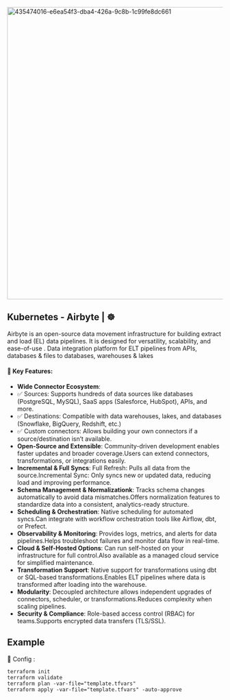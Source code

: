 <img width="1737" height="682" alt="435474016-e6ea54f3-dba4-426a-9c8b-1c99fe8dc661" src="https://github.com/user-attachments/assets/cd1b39ba-d0c8-4dec-b612-a235102a6a60" />


## Kubernetes - Airbyte | ☸️
Airbyte is an open-source data movement infrastructure for building extract and load (EL) data pipelines. It is designed for versatility, scalability, and ease-of-use . Data integration platform for ELT pipelines from APIs, databases & files to databases, warehouses & lakes

#### 🎯 Key Features:
   - **Wide Connector Ecosystem**:
   - ✅ Sources: Supports hundreds of data sources like databases (PostgreSQL, MySQL), SaaS apps (Salesforce, HubSpot), APIs, and more.
   - ✅ Destinations: Compatible with data warehouses, lakes, and databases (Snowflake, BigQuery, Redshift, etc.)
   - ✅ Custom connectors: Allows building your own connectors if a source/destination isn’t available.
   - **Open-Source and Extensible**: Community-driven development enables faster updates and broader coverage.Users can extend connectors, transformations, or integrations easily.
   - **Incremental & Full Syncs**: Full Refresh: Pulls all data from the source.Incremental Sync: Only syncs new or updated data, reducing load and improving performance.
   - **Schema Management & Normalizationk**: Tracks schema changes automatically to avoid data mismatches.Offers normalization features to standardize data into a consistent, analytics-ready structure.
   - **Scheduling & Orchestration**: Native scheduling for automated syncs.Can integrate with workflow orchestration tools like Airflow, dbt, or Prefect.
   - **Observability & Monitoring**: Provides logs, metrics, and alerts for data pipelines.Helps troubleshoot failures and monitor data flow in real-time.
   - **Cloud & Self-Hosted Options**: Can run self-hosted on your infrastructure for full control.Also available as a managed cloud service for simplified maintenance.
   - **Transformation Support**: Native support for transformations using dbt or SQL-based transformations.Enables ELT pipelines where data is transformed after loading into the warehouse.
   - **Modularity**: Decoupled architecture allows independent upgrades of connectors, scheduler, or transformations.Reduces complexity when scaling pipelines.
   - **Security & Compliance**: Role-based access control (RBAC) for teams.Supports encrypted data transfers (TLS/SSL).

## Example
🔨 Config :
```
terraform init
terraform validate
terraform plan -var-file="template.tfvars"
terraform apply -var-file="template.tfvars" -auto-approve
```
